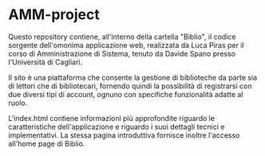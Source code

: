 AMM-project
===========

Questo repository contiene, all'interno della cartella "Biblio", il codice sorgente dell'omonima applicazione web, realizzata da Luca Piras per il corso di Amministrazione di Sistema, tenuto da Davide Spano presso l'Università di Cagliari.

Il sito è una piattaforma che consente la gestione di biblioteche da parte sia di lettori che di bibliotecari, fornendo quindi la possibilità di registrarsi con due diversi tipi di account, ognuno con specifiche funzionalità adatte al ruolo.

L'index.html contiene informazioni più approfondite riguardo le caratteristiche dell'applicazione e riguardo i suoi dettagli tecnici e implementativi. La stessa pagina introduttiva fornisce inoltre l'accesso all'home page di Biblio.
